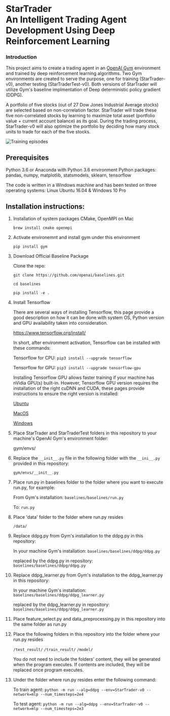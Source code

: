 [//]: # (Image References)

[image1]: https://github.com/jiewwantan/StarTrader/blob/master/training_episodes.gif "Training episodes"

# StarTrader <br />An Intelligent Trading Agent Development Using Deep Reinforcement Learning

### Introduction

This project aims to create a trading agent in an [OpenAI Gym](https://gym.openai.com/) environment and trained by deep reinforcement learning algorithms.
Two Gym environments are created to serve the purpose, one for training (StarTrader-v0), another testing
(StarTraderTest-v0). Both versions of StarTrader will utilize Gym's baseline implmentation of Deep deterministic policy gradient (DDPG). 

A portfolio of five stocks (out of 27 Dow Jones Industrial Average stocks) are selected based on non-correlation factor. StarTrader will trade these five non-correlated stocks by learning to maximize total asset (portfolio value + current account balance) as its goal. During the trading process, StarTrader-v0 will also optimize the portfolio by deciding how many stock units to trade for each of the five stocks.

![Training episodes][image1]

## Prerequisites

Python 3.6 or Anaconda with Python 3.6 environment
Python packages: pandas, numpy, matplotlib, statsmodels, sklearn, tensorflow

The code is written in a Windows machine and has been tested on three operating systems: 
Linux Ubuntu 16.04 & Windows 10 Pro


## Installation instructions:

1. Installation of system packages CMake, OpenMPI on Mac

   ```brew install cmake openmpi```

2. Activate environemnt and install gym under this environment
 
   ```pip install gym```

3. Download Official Baseline Package

   Clone the repo:

   ```
   git clone https://github.com/openai/baselines.git

   cd baselines

   pip install -e .
   ```

4. Install Tensorflow

   There are several ways of installing Tensorflow, this page provide a good description on how it can be done with system OS, Python version and GPU availability taken into consideration.

   https://www.tensorflow.org/install/

   In short, after environment activation, Tensorflow can be installed with these commands: 

   Tensorflow for CPU:
   ```pip3 install --upgrade tensorflow```

   Tensorflow for GPU: 
   ```pip3 install --upgrade tensorflow-gpu```

   Installing Tensorflow GPU allows faster training if your machine has nVidia GPU(s) built-in. 
   However, Tensorflow GPU version requires the installation of the right cuDNN and CUDA, these pages provide instructions to ensure the right version is installed: 

   [Ubuntu](https://www.tensorflow.org/install/install_linux)

   [MacOS](https://www.tensorflow.org/install/install_mac (Tensorflow 1.2 no longer provides GPU support for MacOS) )

   [Windows](https://www.tensorflow.org/install/install_windows)
	
5. Place StarTrader and StarTraderTest folders in this repository to your machine's OpenAI Gym's environment folder: 

   gym/envs/
	
6. Replace the ```__init__.py``` file in the following folder with the ```__ini__.py``` provided in this repository: 

   ```gym/envs/__init__.py```
  
7. Place run.py in baselines folder to the folder where you want to execute run.py, for example:

   From Gym's installation: 
   ```baselines/baselines/run.py```

   To: 
   ```run.py```
	
8. Place 'data' folder to the folder where run.py resides
  
   ```/data/```
   
9. Replace ddpg.py from Gym's installation to the ddpg.py in this repository:

   In your machine Gym's installation: 
   ```baselines/baselines/ddpg/ddpg.py```

   replaced by the ddpg.py in repository: 
   ```baselines/baselines/ddpg/ddpg.py```

10. Replace ddpg_learner.py from Gym's installation to the ddpg_learner.py in this repository:

      In your machine Gym's installation: 
      ```baselines/baselines/ddpg/ddpg_learner.py```

      replaced by the ddpg_learner.py in repository: 
      ```baselines/baselines/ddpg/ddpg_learner.py```
   
11. Place feature_select.py and data_preprocessing.py in this repository into the same folder as run.py

12. Place the following folders in this repository into the folder where your run.py resides

     ```/test_result/```
     ```/train_result/```
     ```/model/```
    
      You do not need to include the folders' content, they will be generated when the program executes. If contents are included, they  will be replaced once program executes.

12. Under the folder where run.py resides enter the following command:

      To train agent:
      ```python -m run --alg=ddpg --env=StarTrader-v0 --network=mlp --num_timesteps=2e4```

      To test agent:
      ```python -m run --alg=ddpg --env=StarTrader-v0 --network=mlp --num_timesteps=2e3```


